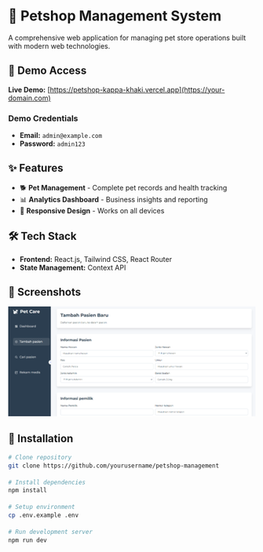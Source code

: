 # 🐾 Petshop Management System

A comprehensive web application for managing pet store operations built with modern web technologies.

## 🚀 Demo Access

**Live Demo:** [https://petshop-kappa-khaki.vercel.app](https://your-domain.com)

### Demo Credentials

- **Email:** `admin@example.com`
- **Password:** `admin123`

## ✨ Features

- 🐕 **Pet Management** - Complete pet records and health tracking
- 📊 **Analytics Dashboard** - Business insights and reporting
- 📱 **Responsive Design** - Works on all devices

## 🛠️ Tech Stack

- **Frontend:** React.js, Tailwind CSS, React Router
- **State Management:** Context API

## 📱 Screenshots

![1753678749412](images/README/1753678749412.png)

## 🔧 Installation

```bash
# Clone repository
git clone https://github.com/yourusername/petshop-management

# Install dependencies
npm install

# Setup environment
cp .env.example .env

# Run development server
npm run dev
```
